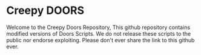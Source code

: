 # Creepy DOORS

Welcome to the Creepy Doors Repository, This github repository contains modified versions of Doors Scripts. We do not release these scripts to the public nor endorse exploiting. Please don't ever share the link to this github ever.
